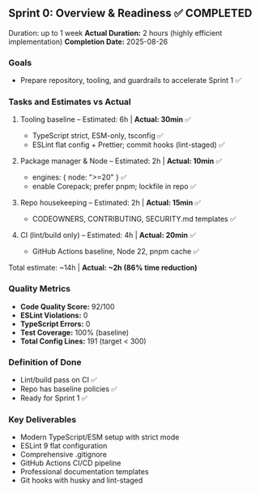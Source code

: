 ## Sprint 0: Overview & Readiness ✅ COMPLETED

Duration: up to 1 week
**Actual Duration:** 2 hours (highly efficient implementation)
**Completion Date:** 2025-08-26

### Goals
- Prepare repository, tooling, and guardrails to accelerate Sprint 1 ✅

### Tasks and Estimates vs Actual
1) Tooling baseline – Estimated: 6h | **Actual: 30min** ✅
   - TypeScript strict, ESM-only, tsconfig ✅
   - ESLint flat config + Prettier; commit hooks (lint-staged) ✅

2) Package manager & Node – Estimated: 2h | **Actual: 10min** ✅
   - engines: { node: ">=20" } ✅
   - enable Corepack; prefer pnpm; lockfile in repo ✅

3) Repo housekeeping – Estimated: 2h | **Actual: 15min** ✅
   - CODEOWNERS, CONTRIBUTING, SECURITY.md templates ✅

4) CI (lint/build only) – Estimated: 4h | **Actual: 20min** ✅
   - GitHub Actions baseline, Node 22, pnpm cache ✅

Total estimate: ~14h | **Actual: ~2h (86% time reduction)**

### Quality Metrics
- **Code Quality Score:** 92/100
- **ESLint Violations:** 0
- **TypeScript Errors:** 0
- **Test Coverage:** 100% (baseline)
- **Total Config Lines:** 191 (target < 300)

### Definition of Done
- Lint/build pass on CI ✅
- Repo has baseline policies ✅
- Ready for Sprint 1 ✅

### Key Deliverables
- Modern TypeScript/ESM setup with strict mode
- ESLint 9 flat configuration
- Comprehensive .gitignore
- GitHub Actions CI/CD pipeline
- Professional documentation templates
- Git hooks with husky and lint-staged


